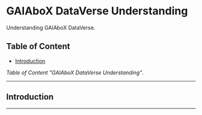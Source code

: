 # GAIAboX DataVerse Understanding

Understanding GAIAboX DataVerse.

## Table of Content

- [Introduction](#introduction)

*Table of Content "GAIAboX DataVerse Understanding"*.

---

## Introduction

---